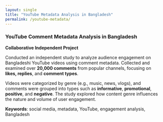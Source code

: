 ```yaml
---
layout: single
title: "YouTube Metadata Analysis in Bangladesh"
permalink: /youtube-metadata/
---
```


### YouTube Comment Metadata Analysis in Bangladesh  
**Collaborative Independent Project**

Conducted an independent study to analyze audience engagement on Bangladeshi YouTube videos using comment metadata. Collected and examined over **20,000 comments** from popular channels, focusing on **likes, replies**, and **comment types**.

Videos were categorized by genre (e.g., music, news, vlogs), and comments were grouped into types such as **informative**, **promotional**, **positive**, and **negative**. The study explored how content genre influences the nature and volume of user engagement.

**Keywords**: social media, metadata, YouTube, engagement analysis, Bangladesh


